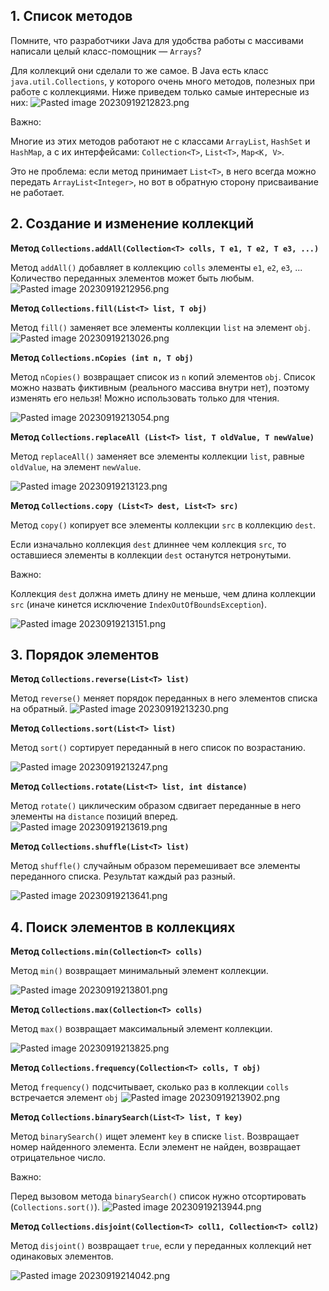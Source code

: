 ## 1. Список методов

Помните, что разработчики Java для удобства работы с массивами написали целый класс-помощник — `Arrays`?

Для коллекций они сделали то же самое. В Java есть класс `java.util.Collections`, у которого очень много методов, полезных при работе с коллекциями. Ниже приведем только самые интересные из них:
![Pasted image 20230919212823.png](..%2Fimg%2Flevel14%2FPasted%20image%2020230919212823.png)

Важно:

Многие из этих методов работают не с классами `ArrayList`, `HashSet` и `HashMap`, а с их интерфейсами: `Collection<T>`, `List<T>`, `Map<K, V>`.

Это не проблема: если метод принимает `List<T>`, в него всегда можно передать `ArrayList<Integer>`, но вот в обратную сторону присваивание не работает.

## 2. Создание и изменение коллекций

**Метод `Collections.addAll(Collection<T> colls, T e1, T e2, T e3, ...)`**

Метод `addAll()` добавляет в коллекцию `colls` элементы `e1`, `e2`, `e3`, ... Количество переданных элементов может быть любым.
![Pasted image 20230919212956.png](..%2Fimg%2Flevel14%2FPasted%20image%2020230919212956.png)


**Метод `Collections.fill(List<T> list, T obj)`**

Метод `fill()` заменяет все элементы коллекции `list` на элемент `obj`.
![Pasted image 20230919213026.png](..%2Fimg%2Flevel14%2FPasted%20image%2020230919213026.png)


**Метод `Collections.nCopies (int n, T obj)`**

Метод `nCopies()` возвращает список из `n` копий элементов `obj`. Список можно назвать фиктивным (реального массива внутри нет), поэтому изменять его нельзя! Можно использовать только для чтения.

![Pasted image 20230919213054.png](..%2Fimg%2Flevel14%2FPasted%20image%2020230919213054.png)

**Метод `Collections.replaceAll (List<T> list, T oldValue, T newValue)`**

Метод `replaceAll()` заменяет все элементы коллекции `list`, равные `oldValue`, на элемент `newValue`.

![Pasted image 20230919213123.png](..%2Fimg%2Flevel14%2FPasted%20image%2020230919213123.png)

**Метод `Collections.copy (List<T> dest, List<T> src)`**

Метод `copy()` копирует все элементы коллекции `src` в коллекцию `dest`.

Если изначально коллекция `dest` длиннее чем коллекция `src`, то оставшиеся элементы в коллекции `dest` останутся нетронутыми.

Важно:

Коллекция `dest` должна иметь длину не меньше, чем длина коллекции `src` (иначе кинется исключение `IndexOutOfBoundsException`).

![Pasted image 20230919213151.png](..%2Fimg%2Flevel14%2FPasted%20image%2020230919213151.png)

## 3. Порядок элементов

**Метод `Collections.reverse(List<T> list)`**

Метод `reverse()` меняет порядок переданных в него элементов списка на обратный.
![Pasted image 20230919213230.png](..%2Fimg%2Flevel14%2FPasted%20image%2020230919213230.png)

**Метод `Collections.sort(List<T> list)`**

Метод `sort()` сортирует переданный в него список по возрастанию.

![Pasted image 20230919213247.png](..%2Fimg%2Flevel14%2FPasted%20image%2020230919213247.png)

**Метод `Collections.rotate(List<T> list, int distance)`**

Метод `rotate()` циклическим образом сдвигает переданные в него элементы на `distance` позиций вперед.\
![Pasted image 20230919213619.png](..%2Fimg%2Flevel14%2FPasted%20image%2020230919213619.png)

**Метод `Collections.shuffle(List<T> list)`**

Метод `shuffle()` случайным образом перемешивает все элементы переданного списка. Результат каждый раз разный.

![Pasted image 20230919213641.png](..%2Fimg%2Flevel14%2FPasted%20image%2020230919213641.png)

## 4. Поиск элементов в коллекциях

**Метод `Collections.min(Collection<T> colls)`**

Метод `min()` возвращает минимальный элемент коллекции.

![Pasted image 20230919213801.png](..%2Fimg%2Flevel14%2FPasted%20image%2020230919213801.png)

**Метод `Collections.max(Collection<T> colls)`**

Метод `max()` возвращает максимальный элемент коллекции.

![Pasted image 20230919213825.png](..%2Fimg%2Flevel14%2FPasted%20image%2020230919213825.png)

**Метод `Collections.frequency(Collection<T> colls, T obj)`**

Метод `frequency()` подсчитывает, сколько раз в коллекции `colls` встречается элемент `obj`
![Pasted image 20230919213902.png](..%2Fimg%2Flevel14%2FPasted%20image%2020230919213902.png)

**Метод `Collections.binarySearch(List<T> list, T key)`**

Метод `binarySearch()` ищет элемент `key` в списке `list`. Возвращает номер найденного элемента. Если элемент не найден, возвращает отрицательное число.

Важно:

Перед вызовом метода `binarySearch()` список нужно отсортировать (`Collections.sort()`).
![Pasted image 20230919213944.png](..%2Fimg%2Flevel14%2FPasted%20image%2020230919213944.png)

**Метод `Collections.disjoint(Collection<T> coll1, Collection<T> coll2)`**

Метод `disjoint()` возвращает `true`, если у переданных коллекций нет одинаковых элементов.

![Pasted image 20230919214042.png](..%2Fimg%2Flevel14%2FPasted%20image%2020230919214042.png)
